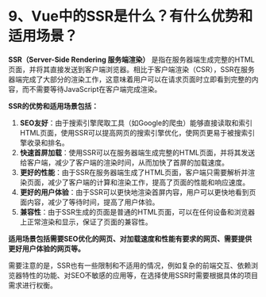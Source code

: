 # 9、Vue中的SSR是什么？有什么优势和适用场景？

**SSR（Server-Side Rendering 服务端渲染）** 是指在服务器端生成完整的HTML页面，并将其直接发送到客户端浏览器。相比于客户端渲染（CSR），SSR在服务器端完成了大部分的渲染工作，这意味着用户可以在请求页面时立即看到完整的内容，而不需要等待JavaScript在客户端完成渲染。

**SSR的优势和适用场景包括：**

1. **SEO友好**：由于搜索引擎爬取工具（如Google的爬虫）能够直接读取和索引HTML页面，使用SSR可以提高网页的搜索引擎优化，使网页更易于被搜索引擎收录和排名。
2. **快速首屏加载**：使用SSR可以在服务器端生成完整的HTML页面，并将其发送给客户端，减少了客户端的渲染时间，从而加快了首屏的加载速度。
3. **更好的性能**：由于SSR在服务器端生成了HTML页面，客户端只需要解析并渲染页面，减少了客户端的计算和渲染工作，提高了页面的性能和响应速度。
4. **更好的用户体验**：由于SSR可以更快地渲染首屏内容，用户可以更快地看到页面内容，减少了等待时间，提高了用户体验。
5. **兼容性**：由于SSR生成的页面是普通的HTML页面，可以在任何设备和浏览器上正常渲染和显示，保证了页面的兼容性。

**适用场景包括需要SEO优化的网页、对加载速度和性能有要求的网页、需要提供更好用户体验的网页等。**

需要注意的是，SSR也有一些限制和不适用的情况，例如复杂的前端交互、依赖浏览器特性的功能、对SEO不敏感的应用等，在选择使用SSR时需要根据具体的项目需求进行权衡。

